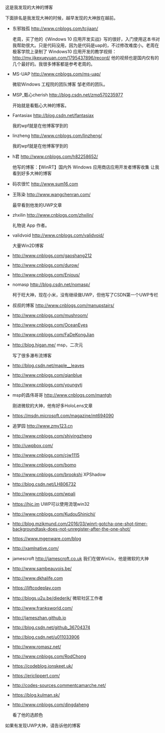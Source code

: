 这是我发现的大神的博客

<!--more-->

下面排名是我发现大神的时候，越早发现的大神放在越前。

 - 东邪独孤 http://www.cnblogs.com/tcjiaan/ 

   老周，买了他的《Windows 10 应用开发实战》写的很好，入门使用这本书对我帮助很大。只是代码没用，因为是代码是uap的，不过修改难度小。老周在极客学院上录制了 Windows10 应用开发的教学视频：http://my.jikexueyuan.com/1795437896/record/ 他的视频也是国内仅有的几个最好的。我很多博客都是参考老周的。

 - MS-UAP http://www.cnblogs.com/ms-uap/ 

   微软Windows 工程院的团队博客 邹老师的团队。

 - MSP_甄心cherish http://blog.csdn.net/zmq570235977 

   开始就是看甄心大神的博客。

 - Fantasiax http://blog.csdn.net/fantasiax 

   我的wpf就是在他博客学到的

 - linzheng http://www.cnblogs.com/linzheng/  

   我的wpf就是在他博客学到的

 - h君 http://www.cnblogs.com/h82258652/ 

   他写的博客：【WinRT】国内外 Windows 应用商店应用开发者博客收集 让我看到好多大神的博客

 - 码农很忙 http://www.sum16.com 

 - 王陈染 http://www.wangchenran.com/ 

   最早看到他发的UWP文章

 - zhxilin http://www.cnblogs.com/zhxilin/ 

   礼物说 App 作者。

 - validvoid http://www.cnblogs.com/validvoid/ 

   大量Win2D博客

 - http://www.cnblogs.com/gaoshang212

 - http://www.cnblogs.com/durow/

 - http://www.cnblogs.com/Enious/

 - nomasp http://blog.csdn.net/nomasp/ 

   柯于旺大神，现在小米，没有继续做UWP，但他写了CSDN第一个UWP专栏

 - 叔叔的博客 http://www.cnblogs.com/manupstairs/

 - http://www.cnblogs.com/mushroom/

 - http://www.cnblogs.com/OceanEyes

 - http://www.cnblogs.com/FaDeKongJian

 - http://blog.higan.me/ msp，二次元 

   写了很多瀑布流博客 

 - http://blog.csdn.net/maple__leaves

 - http://www.cnblogs.com/qianblue

 - http://www.cnblogs.com/youngytj

 - msp的昌伟哥哥 http://www.cnblogs.com/mantgh

   刚进微软的大神，他有好多HoloLens文章

 - https://msdn.microsoft.com/magazine/mt694090

 - 追梦园 http://www.zmy123.cn

 - http://www.cnblogs.com/shiyingzheng 

 - http://uwpbox.com/

 - http://www.cnblogs.com/cjw1115

 - http://www.cnblogs.com/bomo

 - http://www.cnblogs.com/brookshi XPShadow

 - http://blog.csdn.net/LH806732 

 - http://www.cnblogs.com/wpali

 - https://hjc.im UWP可以使用流氓win32

 - http://www.cnblogs.com/KudouShinichi/

 - http://blog.mzikmund.com/2016/03/winrt-gotcha-one-shot-timer-backgroundtask-does-not-unregister-after-the-one-shot/

 - https://www.mgenware.com/blog

 - http://xamlnative.com/

 - jamescroft http://jamescroft.co.uk 我们在做WinUx，他是微软的大神

 - http://www.sambeauvois.be/

 - http://www.dkhalife.com

 - https://liftcodeplay.com

 - http://blogs.u2u.be/diederik/ 微软社区工作者

 - http://www.franksworld.com/

 - http://jameszhan.github.io

 - http://blog.csdn.net/github_36704374

 - http://blog.csdn.net/u011033906

 - http://www.romasz.net/

 - http://www.cnblogs.com/RodChong

 - https://codeblog.jonskeet.uk/

 - https://ericlippert.com/

 - http://codes-sources.commentcamarche.net/

 - https://blog.kulman.sk/

 - http://www.cnblogs.com/dingdaheng 

   看了他的选颜色

如果有发现UWP大神，请告诉他的博客